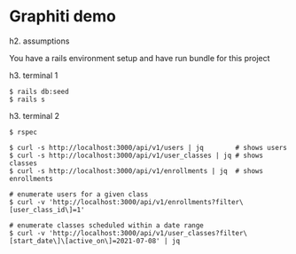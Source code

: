 # Graphiti demo

h2. assumptions

You have a rails environment setup and have run bundle for this project

h3. terminal 1
```
$ rails db:seed
$ rails s
```

h3. terminal 2
```
$ rspec

$ curl -s http://localhost:3000/api/v1/users | jq        # shows users
$ curl -s http://localhost:3000/api/v1/user_classes | jq # shows classes
$ curl -s http://localhost:3000/api/v1/enrollments | jq  # shows enrollments

# enumerate users for a given class
$ curl -v 'http://localhost:3000/api/v1/enrollments?filter\[user_class_id\]=1'

# enumerate classes scheduled within a date range
$ curl -v 'http://localhost:3000/api/v1/user_classes?filter\[start_date\]\[active_on\]=2021-07-08' | jq
```
